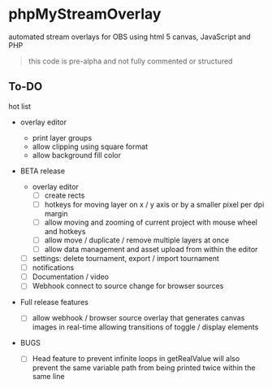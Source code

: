 # phpMyStreamOverlay
automated stream overlays for OBS using html 5 canvas, JavaScript and PHP

> this code is pre-alpha and not fully commented or structured

## To-DO

hot list
- overlay editor
	- print layer groups
	- allow clipping using square format
	- allow background fill color

- BETA release
	- overlay editor
		- [ ] create rects
		- [ ] hotkeys for moving layer on x / y axis or by a smaller pixel per dpi margin
		- [ ] allow moving and zooming of current project with mouse wheel and hotkeys
		- [ ] allow move / duplicate / remove multiple layers at once
		- [ ]  allow data management and asset upload from within the editor
	- [ ] settings: delete tournament, export / import tournament
	- [ ] notifications
	- [ ] Documentation / video
	- [ ] Webhook connect to source change for browser sources

- Full release features
	- [ ] allow webhook / browser source overlay that generates canvas images in real-time allowing transitions of toggle / display elements
	
- BUGS
	- [ ] Head feature to prevent infinite loops in getRealValue will also prevent the same variable path from being printed twice within the same line